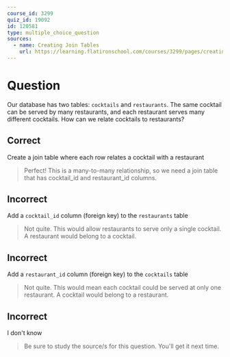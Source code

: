 ```yaml
---
course_id: 3299
quiz_id: 19092
id: 120581
type: multiple_choice_question
sources:
  - name: Creating Join Tables
    url: https://learning.flatironschool.com/courses/3299/pages/creating-join-tables
---
```


# Question

Our database has two tables: `cocktails` and `restaurants`. The same cocktail
can be served by many restaurants, and each restaurant serves many different
cocktails. How can we relate cocktails to restaurants?

## Correct

Create a join table where each row relates a cocktail with a restaurant

> Perfect! This is a many-to-many relationship, so we need a join table that has
> cocktail_id and restaurant_id columns.

## Incorrect

Add a `cocktail_id` column (foreign key) to the `restaurants` table

> Not quite. This would allow restaurants to serve only a single cocktail. A
> restaurant would belong to a cocktail.

## Incorrect

Add a `restaurant_id` column (foreign key) to the `cocktails` table

> Not quite. This would mean each cocktail could be served at only one restaurant.
> A cocktail would belong to a restaurant.

## Incorrect

I don't know

> Be sure to study the source/s for this question. You'll get it next time.

